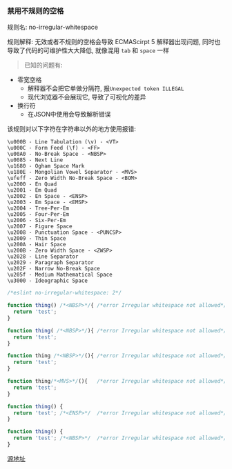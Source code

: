 ### 禁用不规则的空格
规则名: no-irregular-whitespace

规则解释: 无效或者不规则的空格会导致 ECMAScirpt 5 解释器出现问题,  同时也导致了代码的可维护性大大降低, 就像混用 `tab` 和 `space` 一样

> 已知的问题有:
 * 零宽空格
    + 解释器不会把它单做分隔符, 报`Unexpected token ILLEGAL`
    + 现代浏览器不会展现它, 导致了可视化的差异
 *  换行符
    + 在JSON中使用会导致解析错误


该规则对以下字符在字符串以外的地方使用报错:
```
\u000B - Line Tabulation (\v) - <VT>
\u000C - Form Feed (\f) - <FF>
\u00A0 - No-Break Space - <NBSP>
\u0085 - Next Line
\u1680 - Ogham Space Mark
\u180E - Mongolian Vowel Separator - <MVS>
\ufeff - Zero Width No-Break Space - <BOM>
\u2000 - En Quad
\u2001 - Em Quad
\u2002 - En Space - <ENSP>
\u2003 - Em Space - <EMSP>
\u2004 - Tree-Per-Em
\u2005 - Four-Per-Em
\u2006 - Six-Per-Em
\u2007 - Figure Space
\u2008 - Punctuation Space - <PUNCSP>
\u2009 - Thin Space
\u200A - Hair Space
\u200B - Zero Width Space - <ZWSP>
\u2028 - Line Separator
\u2029 - Paragraph Separator
\u202F - Narrow No-Break Space
\u205f - Medium Mathematical Space
\u3000 - Ideographic Space
```

```js
/*eslint no-irregular-whitespace: 2*/

function thing() /*<NBSP>*/{ /*error Irregular whitespace not allowed*/
  return 'test';
}

function thing( /*<NBSP>*/){ /*error Irregular whitespace not allowed*/
  return 'test';
}

function thing /*<NBSP>*/(){ /*error Irregular whitespace not allowed*/
  return 'test';
}

function thing᠎/*<MVS>*/(){   /*error Irregular whitespace not allowed*/
  return 'test';
}

function thing() {
  return 'test'; /*<ENSP>*/  /*error Irregular whitespace not allowed*/
}

function thing() {
  return 'test'; /*<NBSP>*/  /*error Irregular whitespace not allowed*/
}
```

[源地址](http://eslint.org/docs/rules/no-irregular-whitespace)